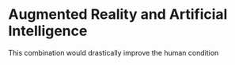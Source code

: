 # Augmented Reality and Artificial Intelligence
This combination would drastically improve the human condition

